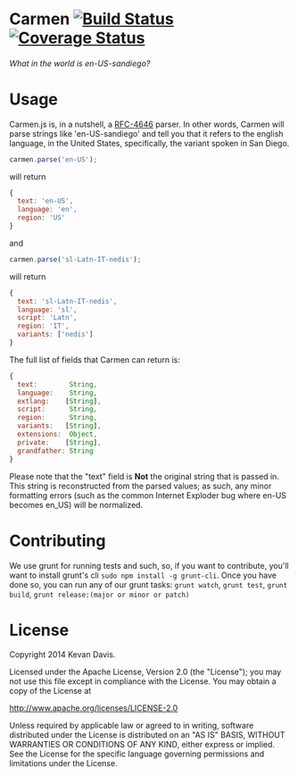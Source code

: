 # Carmen [![Build Status](https://api.travis-ci.org/kmdavis/carmen.png?branch=master)](https://travis-ci.org/kmdavis/carmen)[![Coverage Status](https://coveralls.io/repos/kmdavis/carmen/badge.png)](https://coveralls.io/r/kmdavis/carmen)
###### What in the world is en-US-sandiego?

Usage
=====

Carmen.js is, in a nutshell, a [RFC-4646](http://tools.ietf.org/html/rfc4646)
parser. In other words, Carmen will parse strings like 'en-US-sandiego' and tell
you that it refers to the english language, in the United States, specifically,
the variant spoken in San Diego.

```js
carmen.parse('en-US');
```
will return
```js
{
  text: 'en-US',
  language: 'en',
  region: 'US'
}
```
and
```js
carmen.parse('sl-Latn-IT-nedis');
```
will return
```js
{
  text: 'sl-Latn-IT-nedis',
  language: 'sl',
  script: 'Latn',
  region: 'IT',
  variants: ['nedis']
}
```

The full list of fields that Carmen can return is:
```js
{
  text:        String,
  language:    String,
  extlang:    [String],
  script:      String,
  region:      String,
  variants:   [String],
  extensions:  Object,
  private:    [String],
  grandfather: String
}
```

Please note that the "text" field is **Not** the original string that is passed in.
This string is reconstructed from the parsed values; as such, any minor
formatting errors (such as the common Internet Exploder bug where en-US becomes
en_US) will be normalized.

Contributing
============

We use grunt for running tests and such, so, if you want to contribute, you'll
want to install grunt's cli `sudo npm install -g grunt-cli`. Once you have done
so, you can run any of our grunt tasks: `grunt watch`, `grunt test`, `grunt build`,
`grunt release:(major or minor or patch)`

License
=======

Copyright 2014 Kevan Davis.

Licensed under the Apache License, Version 2.0 (the "License");
you may not use this file except in compliance with the License.
You may obtain a copy of the License at

   http://www.apache.org/licenses/LICENSE-2.0

Unless required by applicable law or agreed to in writing, software
distributed under the License is distributed on an "AS IS" BASIS,
WITHOUT WARRANTIES OR CONDITIONS OF ANY KIND, either express or implied.
See the License for the specific language governing permissions and
limitations under the License.
